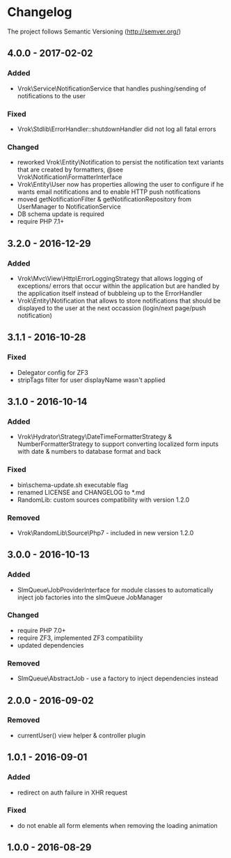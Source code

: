 # Changelog

The project follows Semantic Versioning (http://semver.org/)

## 4.0.0 - 2017-02-02
### Added
- Vrok\Service\NotificationService that handles pushing/sending of notifications
  to the user

### Fixed
- Vrok\Stdlib\ErrorHandler::shutdownHandler did not log all fatal errors

### Changed
- reworked Vrok\Entity\Notification to persist the notification text variants
  that are created by formatters, @see Vrok\Notification\FormatterInterface
- Vrok\Entity\User now has properties allowing the user to configure if he wants
  email notifications and to enable HTTP push notifications
- moved getNotificationFilter & getNotificationRepository from UserManager to
  NotificationService
- DB schema update is required
- require PHP 7.1+

## 3.2.0 - 2016-12-29
### Added
- Vrok\Mvc\View\Http\ErrorLoggingStrategy that allows logging of exceptions/
  errors that occur within the application but are handled by the application
  itself instead of bubbleing up to the ErrorHandler
- Vrok\Entity\Notification that allows to store notifications that should be
  displayed to the user at the next occassion (login/next page/push notification)

## 3.1.1 - 2016-10-28
### Fixed
- Delegator config for ZF3
- stripTags filter for user displayName wasn't applied

## 3.1.0 - 2016-10-14
### Added
- Vrok\Hydrator\Strategy\DateTimeFormatterStrategy & NumberFormatterStrategy to
  support converting localized form inputs with date & numbers to database
  format and back

### Fixed
- bin\schema-update.sh executable flag
- renamed LICENSE and CHANGELOG to *.md
- RandomLib: custom sources compatibility with version 1.2.0

### Removed
- Vrok\RandomLib\Source\Php7 - included in new version 1.2.0

## 3.0.0 - 2016-10-13
### Added
- SlmQueue\JobProviderInterface for module classes to automatically inject job
  factories into the slmQueue JobManager

### Changed
- require PHP 7.0+
- require ZF3, implemented ZF3 compatibility
- updated dependencies

### Removed
- SlmQueue\AbstractJob - use a factory to inject dependencies instead

## 2.0.0 - 2016-09-02
### Removed
- currentUser() view helper & controller plugin

## 1.0.1 - 2016-09-01
### Added
- redirect on auth failure in XHR request

### Fixed
- do not enable all form elements when removing the loading animation

## 1.0.0 - 2016-08-29
